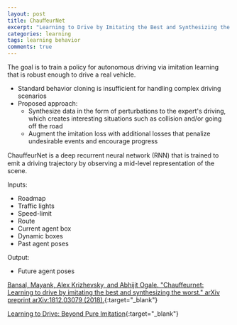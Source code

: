 ```yaml
---
layout: post
title: ChauﬀeurNet
excerpt: "Learning to Drive by Imitating the Best and Synthesizing the Worst"
categories: learning
tags: learning behavior
comments: true
---
```


The goal is to train a policy for autonomous driving via imitation learning that is robust enough to drive a real vehicle.
- Standard behavior cloning is insufficient for handling complex driving scenarios
- Proposed approach:
  - Synthesize data in the form of perturbations to the expert's driving, which creates interesting situations such as collision and/or going off the road
  - Augment the imitation loss with additional losses that penalize undesirable events and encourage progress

ChauﬀeurNet is a deep recurrent neural network (RNN) that is trained to emit a driving trajectory by observing a mid-level representation of the scene.

Inputs:
- Roadmap
- Traffic lights
- Speed-limit
- Route
- Current agent box
- Dynamic boxes
- Past agent poses

Output:
- Future agent poses

[Bansal, Mayank, Alex Krizhevsky, and Abhijit Ogale. "Chauffeurnet: Learning to drive by imitating the best and synthesizing the worst." arXiv preprint arXiv:1812.03079 (2018).](https://arxiv.org/abs/1812.03079){:target="_blank"}

[Learning to Drive: Beyond Pure Imitation](https://medium.com/waymo/learning-to-drive-beyond-pure-imitation-465499f8bcb2){:target="_blank"}